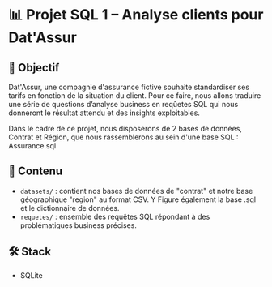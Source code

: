 # 📊 Projet SQL 1 – Analyse clients pour Dat'Assur

## 🎯 Objectif

Dat'Assur, une compagnie d'assurance fictive souhaite standardiser ses tarifs en fonction de la situation du client. Pour ce faire, nous allons traduire une série de questions d’analyse business en reqûetes SQL qui nous donneront le résultat attendu et des insights exploitables. 

Dans le cadre de ce projet, nous disposerons de 2 bases de données, Contrat et Région, que nous rassemblerons au sein d'une base SQL : Assurance.sql

## 📂 Contenu

- `datasets/` : contient nos bases de données de "contrat" et notre base géographique "region" au format CSV. Y Figure également la base .sql et le dictionnaire de données.
- `requetes/` : ensemble des requêtes SQL répondant à des problématiques business précises.

## 🛠️ Stack

- SQLite
